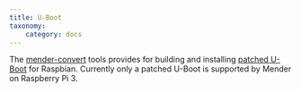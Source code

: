 ```yaml
---
title: U-Boot
taxonomy:
    category: docs
---
```


The [mender-convert](https://github.com/mendersoftware/mender-conversion-tools?target=_blank) tools provides for building and installing [patched U-Boot](https://github.com/mendersoftware/uboot-mender?target=blank) for Raspbian. Currently only a patched U-Boot is supported by Mender on Raspberry Pi 3.
